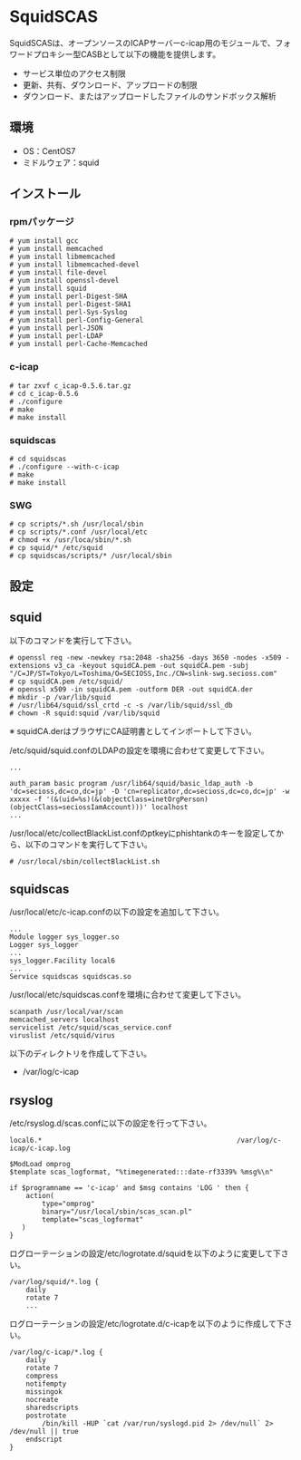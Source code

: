 # SquidSCAS
SquidSCASは、オープンソースのICAPサーバーc-icap用のモジュールで、フォワードプロキシー型CASBとして以下の機能を提供します。
* サービス単位のアクセス制限
* 更新、共有、ダウンロード、アップロードの制限
* ダウンロード、またはアップロードしたファイルのサンドボックス解析

## 環境
* OS：CentOS7
* ミドルウェア：squid

## インストール
### rpmパッケージ
~~~ text
# yum install gcc
# yum install memcached
# yum install libmemcached
# yum install libmemcached-devel
# yum install file-devel
# yum install openssl-devel
# yum install squid
# yum install perl-Digest-SHA
# yum install perl-Digest-SHA1
# yum install perl-Sys-Syslog
# yum install perl-Config-General
# yum install perl-JSON
# yum install perl-LDAP
# yum install perl-Cache-Memcached
~~~

### c-icap
~~~ text
# tar zxvf c_icap-0.5.6.tar.gz
# cd c_icap-0.5.6
# ./configure
# make
# make install
~~~

### squidscas
~~~ text
# cd squidscas
# ./configure --with-c-icap
# make
# make install
~~~

### SWG
~~~ text
# cp scripts/*.sh /usr/local/sbin
# cp scripts/*.conf /usr/local/etc
# chmod +x /usr/loca/sbin/*.sh
# cp squid/* /etc/squid
# cp squidscas/scripts/* /usr/local/sbin
~~~

## 設定
## squid
以下のコマンドを実行して下さい。

~~~ text
# openssl req -new -newkey rsa:2048 -sha256 -days 3650 -nodes -x509 -extensions v3_ca -keyout squidCA.pem -out squidCA.pem -subj "/C=JP/ST=Tokyo/L=Toshima/O=SECIOSS,Inc./CN=slink-swg.secioss.com"
# cp squidCA.pem /etc/squid/
# openssl x509 -in squidCA.pem -outform DER -out squidCA.der
# mkdir -p /var/lib/squid
# /usr/lib64/squid/ssl_crtd -c -s /var/lib/squid/ssl_db
# chown -R squid:squid /var/lib/squid
~~~
※ squidCA.derはブラウザにCA証明書としてインポートして下さい。

/etc/squid/squid.confのLDAPの設定を環境に合わせて変更して下さい。

~~~ text
...

auth_param basic program /usr/lib64/squid/basic_ldap_auth -b 'dc=secioss,dc=co,dc=jp' -D 'cn=replicator,dc=secioss,dc=co,dc=jp' -w xxxxx -f '(&(uid=%s)(&(objectClass=inetOrgPerson)(objectClass=seciossIamAccount)))' localhost
...
~~~

/usr/local/etc/collectBlackList.confのptkeyにphishtankのキーを設定してから、以下のコマンドを実行して下さい。

~~~ text
# /usr/local/sbin/collectBlackList.sh
~~~

## squidscas
/usr/local/etc/c-icap.confの以下の設定を追加して下さい。

~~~ text
...
Module logger sys_logger.so
Logger sys_logger
...
sys_logger.Facility local6
...
Service squidscas squidscas.so
~~~

/usr/local/etc/squidscas.confを環境に合わせて変更して下さい。

~~~ text
scanpath /usr/local/var/scan
memcached_servers localhost
servicelist /etc/squid/scas_service.conf
viruslist /etc/squid/virus
~~~

以下のディレクトリを作成して下さい。
* /var/log/c-icap


## rsyslog
/etc/rsyslog.d/scas.confに以下の設定を行って下さい。

~~~ text
local6.*                                                /var/log/c-icap/c-icap.log

$ModLoad omprog
$template scas_logformat, "%timegenerated:::date-rf3339% %msg%\n"

if $programname == 'c-icap' and $msg contains 'LOG ' then {
    action(
        type="omprog"
        binary="/usr/local/sbin/scas_scan.pl"
        template="scas_logformat"
   )
}
~~~

ログローテーションの設定/etc/logrotate.d/squidを以下のように変更して下さい。

~~~ text
/var/log/squid/*.log {
    daily
    rotate 7
    ...
~~~

ログローテーションの設定/etc/logrotate.d/c-icapを以下のように作成して下さい。

~~~ text
/var/log/c-icap/*.log {
    daily
    rotate 7
    compress
    notifempty
    missingok
    nocreate
    sharedscripts
    postrotate
        /bin/kill -HUP `cat /var/run/syslogd.pid 2> /dev/null` 2> /dev/null || true
    endscript
}
~~~
